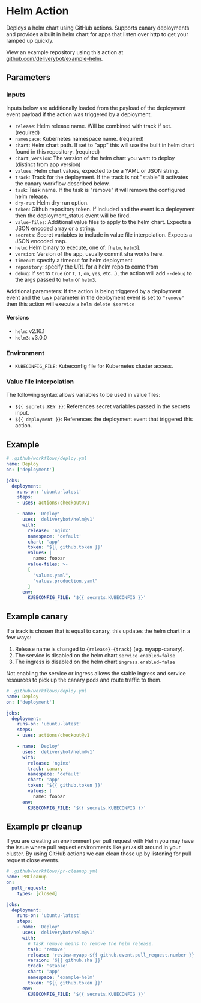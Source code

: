 # Helm Action

Deploys a helm chart using GitHub actions. Supports canary deployments and
provides a built in helm chart for apps that listen over http to get your ramped
up quickly.

View an example repository using this action at
[github.com/deliverybot/example-helm](https://github.com/deliverybot/example-helm).

## Parameters

### Inputs

Inputs below are additionally loaded from the payload of the deployment event
payload if the action was triggered by a deployment.

- `release`: Helm release name. Will be combined with track if set. (required)
- `namespace`: Kubernetes namespace name. (required)
- `chart`: Helm chart path. If set to "app" this will use the built in helm
  chart found in this repository. (required)
- `chart_version`: The version of the helm chart you want to deploy (distinct from app version)
- `values`: Helm chart values, expected to be a YAML or JSON string.
- `track`: Track for the deployment. If the track is not "stable" it activates
  the canary workflow described below.
- `task`: Task name. If the task is "remove" it will remove the configured helm
  release.
- `dry-run`: Helm dry-run option.
- `token`: Github repository token. If included and the event is a deployment
  then the deployment_status event will be fired.
- `value-files`: Additional value files to apply to the helm chart. Expects a
  JSON encoded array or a string.
- `secrets`: Secret variables to include in value file interpolation. Expects a
  JSON encoded map.
- `helm`: Helm binary to execute, one of: [`helm`, `helm3`].
- `version`: Version of the app, usually commit sha works here.
- `timeout`: specify a timeout for helm deployment
- `repository`: specify the URL for a helm repo to come from
- `debug`:  if set to `true` (or `T`, `1`, `on`, `yes`, etc...),  the action will add `--debug` 
   to the args passed to `helm` or `helm3`. 

Additional parameters: If the action is being triggered by a deployment event
and the `task` parameter in the deployment event is set to `"remove"` then this
action will execute a `helm delete $service`

#### Versions

- `helm`: v2.16.1
- `helm3`: v3.0.0

### Environment

- `KUBECONFIG_FILE`: Kubeconfig file for Kubernetes cluster access.

### Value file interpolation

The following syntax allows variables to be used in value files:

- `${{ secrets.KEY }}`: References secret variables passed in the secrets input.
- `${{ deployment }}`: References the deployment event that triggered this
  action.

## Example

```yaml
# .github/workflows/deploy.yml
name: Deploy
on: ['deployment']

jobs:
  deployment:
    runs-on: 'ubuntu-latest'
    steps:
    - uses: actions/checkout@v1

    - name: 'Deploy'
      uses: 'deliverybot/helm@v1'
      with:
        release: 'nginx'
        namespace: 'default'
        chart: 'app'
        token: '${{ github.token }}'
        values: |
          name: foobar
        value-files: >-
        [
          "values.yaml", 
          "values.production.yaml"
        ]
      env:
        KUBECONFIG_FILE: '${{ secrets.KUBECONFIG }}'
```

## Example canary

If a track is chosen that is equal to canary, this updates the helm chart
in a few ways:

1. Release name is changed to `{release}-{track}` (eg. myapp-canary).
2. The service is disabled on the helm chart `service.enabled=false`
3. The ingress is disabled on the helm chart `ingress.enabled=false`

Not enabling the service or ingress allows the stable ingress and service
resources to pick up the canary pods and route traffic to them.

```yaml
# .github/workflows/deploy.yml
name: Deploy
on: ['deployment']

jobs:
  deployment:
    runs-on: 'ubuntu-latest'
    steps:
    - uses: actions/checkout@v1

    - name: 'Deploy'
      uses: 'deliverybot/helm@v1'
      with:
        release: 'nginx'
        track: canary
        namespace: 'default'
        chart: 'app'
        token: '${{ github.token }}'
        values: |
          name: foobar
      env:
        KUBECONFIG_FILE: '${{ secrets.KUBECONFIG }}'
```

## Example pr cleanup

If you are creating an environment per pull request with Helm you may have the
issue where pull request environments like `pr123` sit around in your cluster.
By using GitHub actions we can clean those up by listening for pull request
close events.

```yaml
# .github/workflows/pr-cleanup.yml
name: PRCleanup
on:
  pull_request:
    types: [closed]

jobs:
  deployment:
    runs-on: 'ubuntu-latest'
    steps:
    - name: 'Deploy'
      uses: 'deliverybot/helm@v1'
      with:
        # Task remove means to remove the helm release.
        task: 'remove'
        release: 'review-myapp-${{ github.event.pull_request.number }}'
        version: '${{ github.sha }}'
        track: 'stable'
        chart: 'app'
        namespace: 'example-helm'
        token: '${{ github.token }}'
      env:
        KUBECONFIG_FILE: '${{ secrets.KUBECONFIG }}'
```
